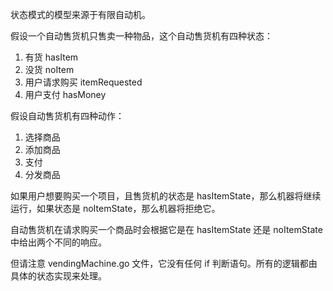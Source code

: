 状态模式的模型来源于有限自动机。

假设一个自动售货机只售卖一种物品，这个自动售货机有四种状态：

1. 有货 hasItem
2. 没货 noItem
3. 用户请求购买 itemRequested
4. 用户支付 hasMoney

假设自动售货机有四种动作：

1. 选择商品
2. 添加商品
3. 支付
4. 分发商品

如果用户想要购买一个项目，且售货机的状态是 hasItemState，那么机器将继续运行，如果状态是 noItemState，那么机器将拒绝它。

自动售货机在请求购买一个商品时会根据它是在 hasItemState 还是 noItemState 中给出两个不同的响应。

但请注意 vendingMachine.go 文件，它没有任何 if 判断语句。所有的逻辑都由具体的状态实现来处理。


<!--
像游戏这种比较复杂的状态机，包含的状态比较多，优先推荐使用查表法，而状态模式会引入非常多的状态类，会导致代码比较难维护。

像电商下单、外卖下单这种类型的状态机，它们的状态并不多，状态转移也比较简单，但事件触发执行的动作包含的业务逻辑可能会比较复杂，所以，更加推荐使用状态模式来实现
-->
